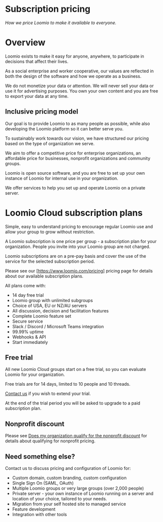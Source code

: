# Subscription pricing
_How we price Loomio to make it available to everyone._

# Overview
Loomio exists to make it easy for anyone, anywhere, to participate in decisions that affect their lives.

As a social enterprise and worker cooperative, our values are reflected in both the design of the software and how we operate as a business.

We do not monetize your data or attention. We will never sell your data or use it for advertising purposes. You own your own content and you are free to export your data at any time.

## Inclusive pricing model
Our goal is to provide Loomio to as many people as possible, while also developing the Loomio platform so it can better serve you.

To sustainably work towards our vision, we have structured our pricing based on the type of organization we serve.

We aim to offer a competitive price for enterprise organizations, an affordable price for businesses, nonprofit organizations and community groups.

Loomio is open source software, and you are free to set up your own instance of Loomio for internal use in your organization.  

We offer services to help you set up and operate Loomio on a private server.

# Loomio Cloud subscription plans
Simple, easy to understand pricing to encourage regular Loomio use and allow your group to grow without restriction.  

A Loomio subscription is one price per group - a subscription plan for your organization. People you invite into your Loomio group are not charged.

Loomio subscriptions are on a pre-pay basis and cover the use of the service for the selected subscription period.

Please see our [https://www.loomio.com/pricing] pricing page for details about our available subscription plans.

All plans come with:
- 14 day free trial
- Loomio group with unlimited subgroups
- Choice of USA, EU or NZ/AU servers
- All discussion, decision and facilitation features
- Complete Loomio feature set
- Secure service
- Slack / Discord / Microsoft Teams integration
- 99.99% uptime
- Webhooks & API
- Start immediately

## Free trial
All new Loomio Cloud groups start on a free trial, so you can evaluate Loomio for your organization.

Free trials are for 14 days, limited to 10 people and 10 threads.

[Contact us](https://www.loomio.com/contact) if you wish to extend your trial.

At the end of the trial period you will be asked to upgrade to a paid subscription plan.

## Nonprofit discount

Please see [Does my organization qualify for the nonprofit discount](https://github.com/loomio/loomio-docs/blob/main/en/src/policy/subscriptions/pricing_faq.md#does-my-organization-qualify-for-the-nonprofit-discount) for details about qualifying for nonprofit pricing.


## Need something else?
Contact us to discuss pricing and configuration of Loomio for:
- Custom domain, custom branding, custom configuration
- Single Sign On (SAML, OAuth)
- Multiple Loomio groups or very large groups (over 2,000 people)
- Private server - your own instance of Loomio running on a server and location of your choice, tailored to your needs.
- Migration from your self hosted site to managed service
- Feature development
- Integration with other tools

